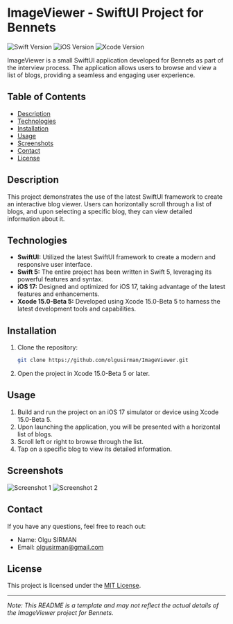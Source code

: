 # ImageViewer - SwiftUI Project for Bennets

![Swift Version](https://img.shields.io/badge/Swift-5-blue.svg)
![iOS Version](https://img.shields.io/badge/iOS-17-green.svg)
![Xcode Version](https://img.shields.io/badge/Xcode-15.0--Beta%205-orange.svg)

ImageViewer is a small SwiftUI application developed for Bennets as part of the interview process. The application allows users to browse and view a list of blogs, providing a seamless and engaging user experience.

## Table of Contents

- [Description](#description)
- [Technologies](#technologies)
- [Installation](#installation)
- [Usage](#usage)
- [Screenshots](#screenshots)
- [Contact](#contact)
- [License](#license)

## Description

This project demonstrates the use of the latest SwiftUI framework to create an interactive blog viewer. Users can horizontally scroll through a list of blogs, and upon selecting a specific blog, they can view detailed information about it.

## Technologies

- **SwiftUI:** Utilized the latest SwiftUI framework to create a modern and responsive user interface.
- **Swift 5:** The entire project has been written in Swift 5, leveraging its powerful features and syntax.
- **iOS 17:** Designed and optimized for iOS 17, taking advantage of the latest features and enhancements.
- **Xcode 15.0-Beta 5:** Developed using Xcode 15.0-Beta 5 to harness the latest development tools and capabilities.

## Installation

1. Clone the repository:

   ```bash
   git clone https://github.com/olgusirman/ImageViewer.git
   ```

2. Open the project in Xcode 15.0-Beta 5 or later.

## Usage

1. Build and run the project on an iOS 17 simulator or device using Xcode 15.0-Beta 5.
2. Upon launching the application, you will be presented with a horizontal list of blogs.
3. Scroll left or right to browse through the list.
4. Tap on a specific blog to view its detailed information.

## Screenshots

![Screenshot 1](screenshots/screenshot1.png)
![Screenshot 2](screenshots/screenshot2.png)

## Contact

If you have any questions, feel free to reach out:

- Name: Olgu SIRMAN
- Email: olgusirman@gmail.com

## License

This project is licensed under the [MIT License](LICENSE).

---

*Note: This README is a template and may not reflect the actual details of the ImageViewer project for Bennets.*
